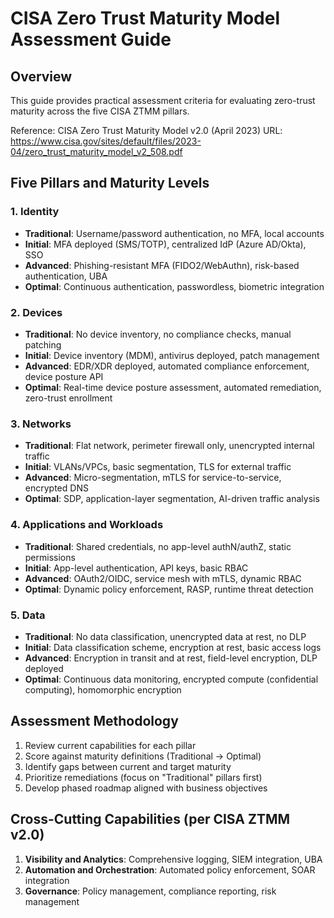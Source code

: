 # CISA Zero Trust Maturity Model Assessment Guide

## Overview
This guide provides practical assessment criteria for evaluating zero-trust maturity across the five CISA ZTMM pillars.

Reference: CISA Zero Trust Maturity Model v2.0 (April 2023)
URL: https://www.cisa.gov/sites/default/files/2023-04/zero_trust_maturity_model_v2_508.pdf

## Five Pillars and Maturity Levels

### 1. Identity
- **Traditional**: Username/password authentication, no MFA, local accounts
- **Initial**: MFA deployed (SMS/TOTP), centralized IdP (Azure AD/Okta), SSO
- **Advanced**: Phishing-resistant MFA (FIDO2/WebAuthn), risk-based authentication, UBA
- **Optimal**: Continuous authentication, passwordless, biometric integration

### 2. Devices
- **Traditional**: No device inventory, no compliance checks, manual patching
- **Initial**: Device inventory (MDM), antivirus deployed, patch management
- **Advanced**: EDR/XDR deployed, automated compliance enforcement, device posture API
- **Optimal**: Real-time device posture assessment, automated remediation, zero-trust enrollment

### 3. Networks
- **Traditional**: Flat network, perimeter firewall only, unencrypted internal traffic
- **Initial**: VLANs/VPCs, basic segmentation, TLS for external traffic
- **Advanced**: Micro-segmentation, mTLS for service-to-service, encrypted DNS
- **Optimal**: SDP, application-layer segmentation, AI-driven traffic analysis

### 4. Applications and Workloads
- **Traditional**: Shared credentials, no app-level authN/authZ, static permissions
- **Initial**: App-level authentication, API keys, basic RBAC
- **Advanced**: OAuth2/OIDC, service mesh with mTLS, dynamic RBAC
- **Optimal**: Dynamic policy enforcement, RASP, runtime threat detection

### 5. Data
- **Traditional**: No data classification, unencrypted data at rest, no DLP
- **Initial**: Data classification scheme, encryption at rest, basic access logs
- **Advanced**: Encryption in transit and at rest, field-level encryption, DLP deployed
- **Optimal**: Continuous data monitoring, encrypted compute (confidential computing), homomorphic encryption

## Assessment Methodology

1. Review current capabilities for each pillar
2. Score against maturity definitions (Traditional → Optimal)
3. Identify gaps between current and target maturity
4. Prioritize remediations (focus on "Traditional" pillars first)
5. Develop phased roadmap aligned with business objectives

## Cross-Cutting Capabilities (per CISA ZTMM v2.0)

1. **Visibility and Analytics**: Comprehensive logging, SIEM integration, UBA
2. **Automation and Orchestration**: Automated policy enforcement, SOAR integration
3. **Governance**: Policy management, compliance reporting, risk management
